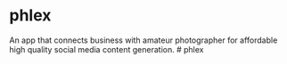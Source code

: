 # phlex

An app that connects business with amateur photographer for affordable high quality social media content generation. 
#   p h l e x  
 
